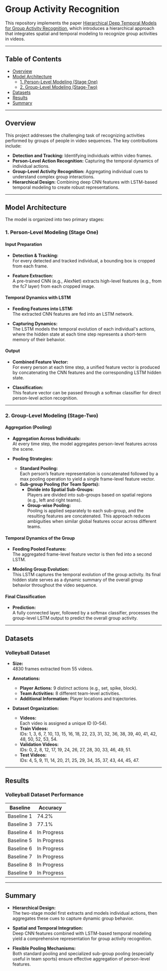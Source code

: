 # Group Activity Recognition

This repository implements the paper [Hierarchical Deep Temporal Models for Group Activity Recognition](https://arxiv.org/abs/1607.02643), which introduces a hierarchical approach that integrates spatial and temporal modeling to recognize group activities in videos.

---

## Table of Contents
- [Overview](#overview)
- [Model Architecture](#model-architecture)
  - [1. Person-Level Modeling (Stage One)](#1-person-level-modeling-stage-one)
  - [2. Group-Level Modeling (Stage-Two)](#2-group-level-modeling-stage-two)
- [Datasets](#datasets)
- [Results](#results)
- [Summary](#summary)

---

## Overview

This project addresses the challenging task of recognizing activities performed by groups of people in video sequences. The key contributions include:
- **Detection and Tracking:** Identifying individuals within video frames.
- **Person-Level Action Recognition:** Capturing the temporal dynamics of individual actions.
- **Group-Level Activity Recognition:** Aggregating individual cues to understand complex group interactions.
- **Hierarchical Design:** Combining deep CNN features with LSTM-based temporal modeling to create robust representations.

---

## Model Architecture

The model is organized into two primary stages:

### 1. Person-Level Modeling (Stage One)

#### Input Preparation
- **Detection & Tracking:**  
  For every detected and tracked individual, a bounding box is cropped from each frame.
  
- **Feature Extraction:**  
  A pre-trained CNN (e.g., AlexNet) extracts high-level features (e.g., from the fc7 layer) from each cropped image.

#### Temporal Dynamics with LSTM
- **Feeding Features into LSTM:**  
  The extracted CNN features are fed into an LSTM network.
  
- **Capturing Dynamics:**  
  The LSTM models the temporal evolution of each individual's actions, where the hidden state at each time step represents a short-term memory of their behavior.

#### Output
- **Combined Feature Vector:**  
  For every person at each time step, a unified feature vector is produced by concatenating the CNN features and the corresponding LSTM hidden state.
  
- **Classification:**  
  This feature vector can be passed through a softmax classifier for direct person-level action recognition.

---

### 2. Group-Level Modeling (Stage-Two)

#### Aggregation (Pooling)
- **Aggregation Across Individuals:**  
  At every time step, the model aggregates person-level features across the scene.
  
- **Pooling Strategies:**  
  - **Standard Pooling:**  
    Each person’s feature representation is concatenated followed by a max pooling operation to yield a single frame-level feature vector.
  - **Sub-group Pooling (for Team Sports):**  
    - **Divide into Spatial Sub-Groups:**  
      Players are divided into sub-groups based on spatial regions (e.g., left and right teams).
    - **Group-wise Pooling:**  
      Pooling is applied separately to each sub-group, and the resulting features are concatenated. This approach reduces ambiguities when similar global features occur across different teams.

#### Temporal Dynamics of the Group
- **Feeding Pooled Features:**  
  The aggregated frame-level feature vector is then fed into a second LSTM.
  
- **Modeling Group Evolution:**  
  This LSTM captures the temporal evolution of the group activity. Its final hidden state serves as a dynamic summary of the overall group behavior throughout the video sequence.

#### Final Classification
- **Prediction:**  
  A fully connected layer, followed by a softmax classifier, processes the group-level LSTM output to predict the overall group activity.

---

## Datasets

### Volleyball Dataset
- **Size:**  
  4830 frames extracted from 55 videos.
  
- **Annotations:**  
  - **Player Actions:** 9 distinct actions (e.g., set, spike, block).
  - **Team Activities:** 8 different team-level activities.
  - **Additional Information:** Player locations and trajectories.
  
- **Dataset Organization:**
  - **Videos:**  
    Each video is assigned a unique ID (0–54).
  - **Train Videos:**  
    IDs: 1, 3, 6, 7, 10, 13, 15, 16, 18, 22, 23, 31, 32, 36, 38, 39, 40, 41, 42, 48, 50, 52, 53, 54.
  - **Validation Videos:**  
    IDs: 0, 2, 8, 12, 17, 19, 24, 26, 27, 28, 30, 33, 46, 49, 51.
  - **Test Videos:**  
    IDs: 4, 5, 9, 11, 14, 20, 21, 25, 29, 34, 35, 37, 43, 44, 45, 47.

---

## Results

### Volleyball Dataset Performance

| **Baseline** | **Accuracy** |
|--------------|--------------|
| Baseline 1   | 74.2%        |
| Baseline 3   | 77.1%        |
| Baseline 4   | In Progress  |
| Baseline 5   | In Progress  |
| Baseline 6   | In Progress  |
| Baseline 7   | In Progress  |
| Baseline 8   | In Progress  |
| Baseline 9   | In Progress  |

---

## Summary

- **Hierarchical Design:**  
  The two-stage model first extracts and models individual actions, then aggregates these cues to capture dynamic group behavior.
  
- **Spatial and Temporal Integration:**  
  Deep CNN features combined with LSTM-based temporal modeling yield a comprehensive representation for group activity recognition.
  
- **Flexible Pooling Mechanisms:**  
  Both standard pooling and specialized sub-group pooling (especially useful in team sports) ensure effective aggregation of person-level features.
